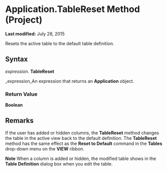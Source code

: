 
# Application.TableReset Method (Project)

 **Last modified:** July 28, 2015

Resets the active table to the default table definition.

## Syntax

 _expression_. **TableReset**

 _expression_An expression that returns an  **Application** object.


### Return Value

 **Boolean**


## Remarks

If the user has added or hidden columns, the  **TableReset** method changes the table in the active view back to the default definition. The **TableReset** method has the same effect as the **Reset to Default** command in the **Tables** drop-down menu on the **VIEW** ribbon.


 **Note**  When a column is added or hidden, the modified table shows in the  **Table Definition** dialog box when you edit the table.

